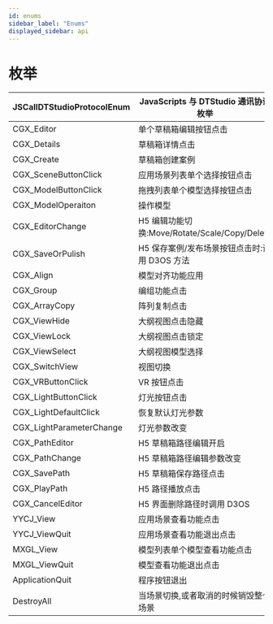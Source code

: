 ```yaml
---
id: enums
sidebar_label: "Enums"
displayed_sidebar: api
---
```


# 枚举

| JSCallDTStudioProtocolEnum | JavaScripts 与 DTStudio 通讯协议枚举          |
| -------------------------- | --------------------------------------------- |
| CGX_Editor                 | 单个草稿箱编辑按钮点击                        |
| CGX_Details                | 草稿箱详情点击                                |
| CGX_Create                 | 草稿箱创建案例                                |
| CGX_SceneButtonClick       | 应用场景列表单个选择按钮点击                  |
| CGX_ModelButtonClick       | 拖拽列表单个模型选择按钮点击                  |
| CGX_ModelOperaiton         | 操作模型                                      |
| CGX_EditorChange           | H5 编辑功能切换:Move/Rotate/Scale/Copy/Delete |
| CGX_SaveOrPulish           | H5 保存案例/发布场景按钮点击时:调用 D3OS 方法 |
| CGX_Align                  | 模型对齐功能应用                              |
| CGX_Group                  | 编组功能点击                                  |
| CGX_ArrayCopy              | 阵列复制点击                                  |
| CGX_ViewHide               | 大纲视图点击隐藏                              |
| CGX_ViewLock               | 大纲视图点击锁定                              |
| CGX_ViewSelect             | 大纲视图模型选择                              |
| CGX_SwitchView             | 视图切换                                      |
| CGX_VRButtonClick          | VR 按钮点击                                   |
| CGX_LightButtonClick       | 灯光按钮点击                                  |
| CGX_LightDefaultClick      | 恢复默认灯光参数                              |
| CGX_LightParameterChange   | 灯光参数改变                                  |
| CGX_PathEditor             | H5 草稿箱路径编辑开启                         |
| CGX_PathChange             | H5 草稿箱路径编辑参数改变                     |
| CGX_SavePath               | H5 草稿箱保存路径点击                         |
| CGX_PlayPath               | H5 路径播放点击                               |
| CGX_CancelEditor           | H5 界面删除路径时调用 D3OS                    |
| YYCJ_View                  | 应用场景查看功能点击                          |
| YYCJ_ViewQuit              | 应用场景查看功能退出点击                      |
| MXGL_View                  | 模型列表单个模型查看功能点击                  |
| MXGL_ViewQuit              | 模型查看功能退出点击                          |
| ApplicationQuit            | 程序按钮退出                                  |
| DestroyAll                 | 当场景切换,或者取消的时候销毁整个场景         |

